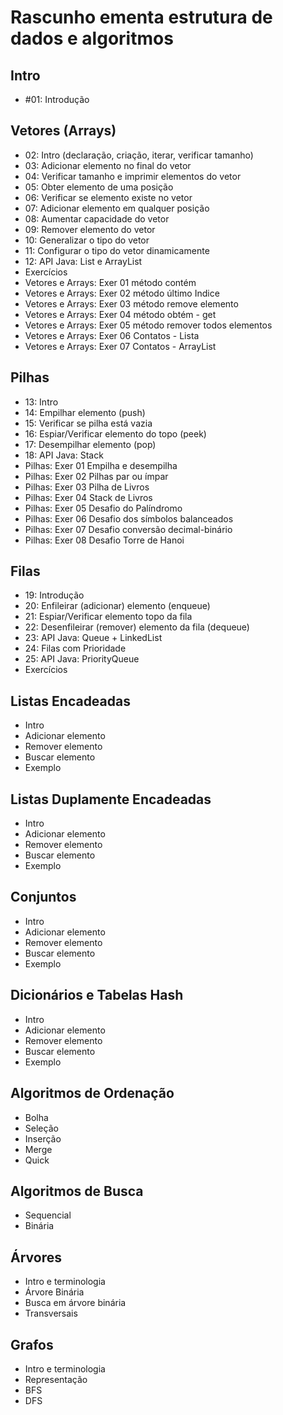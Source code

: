 # Rascunho ementa estrutura de dados e algoritmos

## Intro
* #01: Introdução

## Vetores (Arrays)
* 02: Intro (declaração, criação, iterar, verificar tamanho)
* 03: Adicionar elemento no final do vetor
* 04: Verificar tamanho e imprimir elementos do vetor
* 05: Obter elemento de uma posição
* 06: Verificar se elemento existe no vetor
* 07: Adicionar elemento em qualquer posição
* 08: Aumentar capacidade do vetor
* 09: Remover elemento do vetor
* 10: Generalizar o tipo do vetor
* 11: Configurar o tipo do vetor dinamicamente
* 12: API Java: List e ArrayList
* Exercícios
* Vetores e Arrays: Exer 01 método contém
* Vetores e Arrays: Exer 02 método último Indice
* Vetores e Arrays: Exer 03 método remove elemento
* Vetores e Arrays: Exer 04 método obtém - get
* Vetores e Arrays: Exer 05 método remover todos elementos
* Vetores e Arrays: Exer 06 Contatos - Lista
* Vetores e Arrays: Exer 07 Contatos - ArrayList

## Pilhas
* 13: Intro
* 14: Empilhar elemento (push)
* 15: Verificar se pilha está vazia
* 16: Espiar/Verificar elemento do topo (peek)
* 17: Desempilhar elemento (pop)
* 18: API Java: Stack
* Pilhas: Exer 01 Empilha e desempilha
* Pilhas: Exer 02 Pilhas par ou ímpar
* Pilhas: Exer 03 Pilha de Livros
* Pilhas: Exer 04 Stack de Livros
* Pilhas: Exer 05 Desafio do Palíndromo
* Pilhas: Exer 06 Desafio dos símbolos balanceados
* Pilhas: Exer 07 Desafio conversão decimal-binário
* Pilhas: Exer 08 Desafio Torre de Hanoi 

## Filas
* 19: Introdução 
* 20: Enfileirar (adicionar) elemento (enqueue)
* 21: Espiar/Verificar elemento topo da fila
* 22: Desenfileirar (remover) elemento da fila (dequeue)
* 23: API Java: Queue + LinkedList
* 24: Filas com Prioridade
* 25: API Java: PriorityQueue
* Exercícios

## Listas Encadeadas
* Intro
* Adicionar elemento
* Remover elemento
* Buscar elemento
* Exemplo

## Listas Duplamente Encadeadas
* Intro
* Adicionar elemento
* Remover elemento
* Buscar elemento
* Exemplo

## Conjuntos
* Intro
* Adicionar elemento
* Remover elemento
* Buscar elemento
* Exemplo

## Dicionários e Tabelas Hash
* Intro
* Adicionar elemento
* Remover elemento
* Buscar elemento
* Exemplo

## Algoritmos de Ordenação
* Bolha
* Seleção
* Inserção
* Merge
* Quick

## Algoritmos de Busca
* Sequencial
* Binária

## Árvores
* Intro e terminologia
* Árvore Binária
* Busca em árvore binária
* Transversais

## Grafos
* Intro e terminologia
* Representação
* BFS
* DFS
